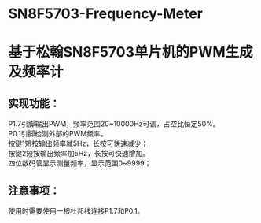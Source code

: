 # SN8F5703-Frequency-Meter
# 基于松翰SN8F5703单片机的PWM生成及频率计
## 实现功能：
P1.7引脚输出PWM，频率范围20\~10000Hz可调，占空比恒定50%。  
P0.1引脚检测外部的PWM频率。  
按键1短按输出频率减5Hz，长按可快速减少；  
按键2短按输出频率加5Hz，长按可快速增加。  
四位数码管显示测量频率，显示范围0~9999； 
## 注意事项：
使用时需要使用一根杜邦线连接P1.7和P0.1。
